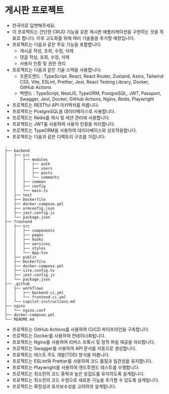 # 게시판 프로젝트
- 한국어로 답변해주세요.
- 이 프로젝트는 간단한 CRUD 기능을 갖춘 게시판 애플리케이션을 구현하는 것을 목표로 합니다. 이후 고도화를 위해 여러 기술들을 추가할 예정입니다.
- 프로젝트는 다음과 같은 주요 기능을 포함합니다:
    - 게시글 작성, 조회, 수정, 삭제
    - 댓글 작성, 조회, 수정, 삭제
    - 사용자 인증 및 권한 관리
- 프로젝트는 다음과 같은 기술 스택을 사용합니다:
    - 프론트엔드 : TypeScript, React, React Router, Zustand, Axios, Tailwind CSS, Vite, ESLint, Prettier, Jest, React Testing Library, Docker, GitHub Actions
    - 백엔드 : TypeScript, NestJS, TypeORM, PostgreSQL, JWT, Passport, Swagger, Jest, Docker, GitHub Actions, Nginx, Redis, Playwright
- 프로젝트는 RESTful API 아키텍처를 따릅니다.
- 프로젝트는 PostgreSQL을 데이터베이스로 사용합니다.
- 프로젝트는 Redis를 캐시 및 세션 관리에 사용합니다.
- 프로젝트는 JWT를 사용하여 사용자 인증을 처리합니다.
- 프로젝트는 TypeORM을 사용하여 데이터베이스와 상호작용합니다.
- 프로젝트는 다음과 같은 디렉토리 구조를 가집니다:
```
.
├── backend
│   ├── src
│   │   ├── modules
│   │   │   ├── auth
│   │   │   ├── users
│   │   │   ├── posts
│   │   │   └── comments
│   │   ├── common
│   │   ├── config
│   │   └── main.ts
│   ├── test
│   ├── Dockerfile
│   ├── docker-compose.yml
│   ├── ormconfig.json
│   ├── jest.config.js
│   └── package.json
├── frontend
│   ├── src
│   │   ├── components
│   │   ├── pages
│   │   ├── hooks
│   │   ├── services
│   │   ├── styles
│   │   └── App.tsx
│   ├── public
│   ├── Dockerfile
│   ├── docker-compose.yml
│   ├── vite.config.ts
│   ├── jest.config.js
│   └── package.json
├── .github
│   ├── workflows
│   │   ├── backend-ci.yml
│   │   └── frontend-ci.yml
│   └── copilot-instructions.md
├── nginx
│   └── nginx.conf
├── docker-compose.yml
└── README.md
```
- 프로젝트는 GitHub Actions를 사용하여 CI/CD 파이프라인을 구축합니다.
- 프로젝트는 Docker를 사용하여 컨테이너화됩니다.
- 프로젝트는 Nginx를 사용하여 리버스 프록시 및 정적 파일 제공을 처리합니다.
- 프로젝트는 Swagger를 사용하여 API 문서를 자동으로 생성합니다.
- 프로젝트는 테스트 주도 개발(TDD) 방식을 따릅니다.
- 프로젝트는 ESLint와 Prettier를 사용하여 코드 품질과 일관성을 유지합니다.
- 프로젝트는 Playwright를 사용하여 엔드투엔드 테스트를 수행합니다.
- 프로젝트는 최소한의 코드 중복과 높은 응집도를 유지하도록 설계됩니다.
- 프로젝트는 최소한의 코드 수정으로 새로운 기능을 추가할 수 있도록 설계됩니다.
- 프로젝트는 확장성과 유지보수성을 고려하여 설계됩니다.